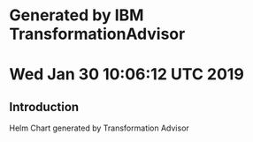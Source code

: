 # Generated by IBM TransformationAdvisor
# Wed Jan 30 10:06:12 UTC 2019
## Introduction

Helm Chart generated by Transformation Advisor
